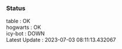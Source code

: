 ### Status


table : OK  
hogwarts : OK  
icy-bot : DOWN  
Latest Update : 2023-07-03 08:11:13.432067
